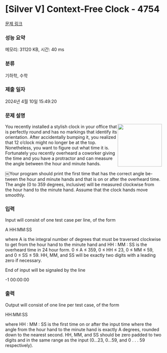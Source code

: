 # [Silver V] Context-Free Clock - 4754 

[문제 링크](https://www.acmicpc.net/problem/4754) 

### 성능 요약

메모리: 31120 KB, 시간: 40 ms

### 분류

기하학, 수학

### 제출 일자

2024년 4월 10일 15:49:20

### 문제 설명

<p><img alt="" src="https://onlinejudgeimages.s3-ap-northeast-1.amazonaws.com/problem/4754/1.png" style="float:right; height:137px; width:142px">You recently installed a stylish clock in your office that is perfectly round and has no markings that identify its orientation. After accidentally bumping it, you realized that 12 o’clock might no longer be at the top. Nonetheless, you want to figure out what time it is. Fortunately you recently overheard a coworker giving the time and you have a protractor and can measure the angle between the hour and minute hands.</p>

<p>￼Your program should print the first time that has the correct angle be-<br>
tween the hour and minute hands and that is on or after the overheard time. The angle (0 to 359 degrees, inclusive) will be measured clockwise from the hour hand to the minute hand. Assume that the clock hands move smoothly.</p>

### 입력 

 <p>Input will consist of one test case per line, of the form</p>

<p>A HH:MM:SS</p>

<p>where A is the integral number of degrees that must be traversed clockwise to get from the hour hand to the minute hand and HH : MM : SS is the overheard time in 24 hour form. 0 ≤ A ≤ 359, 0 ≤ HH ≤ 23, 0 ≤ MM ≤ 59, and 0 ≤ SS ≤ 59. HH, MM, and SS will be exactly two digits with a leading zero if necessary.</p>

<p>End of input will be signaled by the line</p>

<p>-1 00:00:00</p>

### 출력 

 <p>Output will consist of one line per test case, of the form</p>

<p>HH:MM:SS</p>

<p>where HH : MM : SS is the first time on or after the input time where the angle from the hour hand to the minute hand is exactly A degrees, rounded down to the nearest second. HH, MM, and SS should be zero padded to two digits and in the same range as the input (0...23, 0...59, and 0 . . . 59 respectively).</p>

